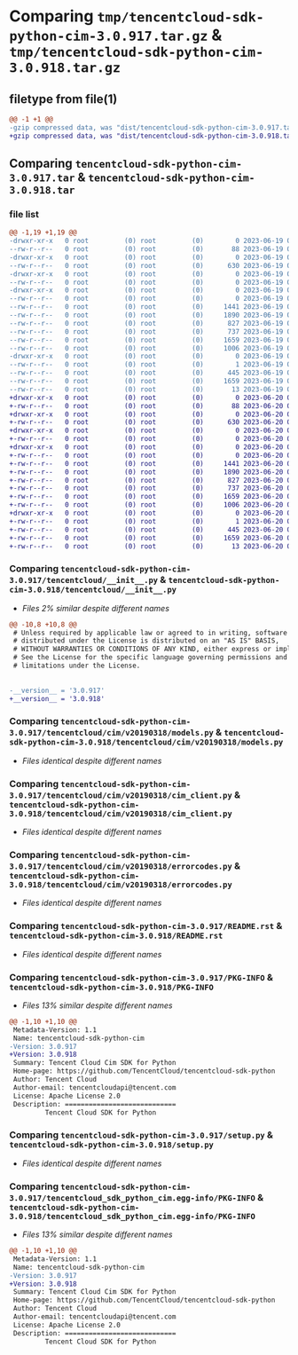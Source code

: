 # Comparing `tmp/tencentcloud-sdk-python-cim-3.0.917.tar.gz` & `tmp/tencentcloud-sdk-python-cim-3.0.918.tar.gz`

## filetype from file(1)

```diff
@@ -1 +1 @@
-gzip compressed data, was "dist/tencentcloud-sdk-python-cim-3.0.917.tar", last modified: Mon Jun 19 00:21:04 2023, max compression
+gzip compressed data, was "dist/tencentcloud-sdk-python-cim-3.0.918.tar", last modified: Tue Jun 20 02:36:25 2023, max compression
```

## Comparing `tencentcloud-sdk-python-cim-3.0.917.tar` & `tencentcloud-sdk-python-cim-3.0.918.tar`

### file list

```diff
@@ -1,19 +1,19 @@
-drwxr-xr-x   0 root         (0) root         (0)        0 2023-06-19 00:21:04.000000 tencentcloud-sdk-python-cim-3.0.917/
--rw-r--r--   0 root         (0) root         (0)       88 2023-06-19 00:21:04.000000 tencentcloud-sdk-python-cim-3.0.917/setup.cfg
-drwxr-xr-x   0 root         (0) root         (0)        0 2023-06-19 00:21:04.000000 tencentcloud-sdk-python-cim-3.0.917/tencentcloud/
--rw-r--r--   0 root         (0) root         (0)      630 2023-06-19 00:21:04.000000 tencentcloud-sdk-python-cim-3.0.917/tencentcloud/__init__.py
-drwxr-xr-x   0 root         (0) root         (0)        0 2023-06-19 00:21:04.000000 tencentcloud-sdk-python-cim-3.0.917/tencentcloud/cim/
--rw-r--r--   0 root         (0) root         (0)        0 2023-06-19 00:21:04.000000 tencentcloud-sdk-python-cim-3.0.917/tencentcloud/cim/__init__.py
-drwxr-xr-x   0 root         (0) root         (0)        0 2023-06-19 00:21:04.000000 tencentcloud-sdk-python-cim-3.0.917/tencentcloud/cim/v20190318/
--rw-r--r--   0 root         (0) root         (0)        0 2023-06-19 00:21:04.000000 tencentcloud-sdk-python-cim-3.0.917/tencentcloud/cim/v20190318/__init__.py
--rw-r--r--   0 root         (0) root         (0)     1441 2023-06-19 00:21:04.000000 tencentcloud-sdk-python-cim-3.0.917/tencentcloud/cim/v20190318/models.py
--rw-r--r--   0 root         (0) root         (0)     1890 2023-06-19 00:21:04.000000 tencentcloud-sdk-python-cim-3.0.917/tencentcloud/cim/v20190318/cim_client.py
--rw-r--r--   0 root         (0) root         (0)      827 2023-06-19 00:21:04.000000 tencentcloud-sdk-python-cim-3.0.917/tencentcloud/cim/v20190318/errorcodes.py
--rw-r--r--   0 root         (0) root         (0)      737 2023-06-19 00:21:04.000000 tencentcloud-sdk-python-cim-3.0.917/README.rst
--rw-r--r--   0 root         (0) root         (0)     1659 2023-06-19 00:21:04.000000 tencentcloud-sdk-python-cim-3.0.917/PKG-INFO
--rw-r--r--   0 root         (0) root         (0)     1006 2023-06-19 00:21:04.000000 tencentcloud-sdk-python-cim-3.0.917/setup.py
-drwxr-xr-x   0 root         (0) root         (0)        0 2023-06-19 00:21:04.000000 tencentcloud-sdk-python-cim-3.0.917/tencentcloud_sdk_python_cim.egg-info/
--rw-r--r--   0 root         (0) root         (0)        1 2023-06-19 00:21:04.000000 tencentcloud-sdk-python-cim-3.0.917/tencentcloud_sdk_python_cim.egg-info/dependency_links.txt
--rw-r--r--   0 root         (0) root         (0)      445 2023-06-19 00:21:04.000000 tencentcloud-sdk-python-cim-3.0.917/tencentcloud_sdk_python_cim.egg-info/SOURCES.txt
--rw-r--r--   0 root         (0) root         (0)     1659 2023-06-19 00:21:04.000000 tencentcloud-sdk-python-cim-3.0.917/tencentcloud_sdk_python_cim.egg-info/PKG-INFO
--rw-r--r--   0 root         (0) root         (0)       13 2023-06-19 00:21:04.000000 tencentcloud-sdk-python-cim-3.0.917/tencentcloud_sdk_python_cim.egg-info/top_level.txt
+drwxr-xr-x   0 root         (0) root         (0)        0 2023-06-20 02:36:25.000000 tencentcloud-sdk-python-cim-3.0.918/
+-rw-r--r--   0 root         (0) root         (0)       88 2023-06-20 02:36:25.000000 tencentcloud-sdk-python-cim-3.0.918/setup.cfg
+drwxr-xr-x   0 root         (0) root         (0)        0 2023-06-20 02:36:25.000000 tencentcloud-sdk-python-cim-3.0.918/tencentcloud/
+-rw-r--r--   0 root         (0) root         (0)      630 2023-06-20 02:36:25.000000 tencentcloud-sdk-python-cim-3.0.918/tencentcloud/__init__.py
+drwxr-xr-x   0 root         (0) root         (0)        0 2023-06-20 02:36:25.000000 tencentcloud-sdk-python-cim-3.0.918/tencentcloud/cim/
+-rw-r--r--   0 root         (0) root         (0)        0 2023-06-20 02:36:25.000000 tencentcloud-sdk-python-cim-3.0.918/tencentcloud/cim/__init__.py
+drwxr-xr-x   0 root         (0) root         (0)        0 2023-06-20 02:36:25.000000 tencentcloud-sdk-python-cim-3.0.918/tencentcloud/cim/v20190318/
+-rw-r--r--   0 root         (0) root         (0)        0 2023-06-20 02:36:25.000000 tencentcloud-sdk-python-cim-3.0.918/tencentcloud/cim/v20190318/__init__.py
+-rw-r--r--   0 root         (0) root         (0)     1441 2023-06-20 02:36:25.000000 tencentcloud-sdk-python-cim-3.0.918/tencentcloud/cim/v20190318/models.py
+-rw-r--r--   0 root         (0) root         (0)     1890 2023-06-20 02:36:25.000000 tencentcloud-sdk-python-cim-3.0.918/tencentcloud/cim/v20190318/cim_client.py
+-rw-r--r--   0 root         (0) root         (0)      827 2023-06-20 02:36:25.000000 tencentcloud-sdk-python-cim-3.0.918/tencentcloud/cim/v20190318/errorcodes.py
+-rw-r--r--   0 root         (0) root         (0)      737 2023-06-20 02:36:25.000000 tencentcloud-sdk-python-cim-3.0.918/README.rst
+-rw-r--r--   0 root         (0) root         (0)     1659 2023-06-20 02:36:25.000000 tencentcloud-sdk-python-cim-3.0.918/PKG-INFO
+-rw-r--r--   0 root         (0) root         (0)     1006 2023-06-20 02:36:25.000000 tencentcloud-sdk-python-cim-3.0.918/setup.py
+drwxr-xr-x   0 root         (0) root         (0)        0 2023-06-20 02:36:25.000000 tencentcloud-sdk-python-cim-3.0.918/tencentcloud_sdk_python_cim.egg-info/
+-rw-r--r--   0 root         (0) root         (0)        1 2023-06-20 02:36:25.000000 tencentcloud-sdk-python-cim-3.0.918/tencentcloud_sdk_python_cim.egg-info/dependency_links.txt
+-rw-r--r--   0 root         (0) root         (0)      445 2023-06-20 02:36:25.000000 tencentcloud-sdk-python-cim-3.0.918/tencentcloud_sdk_python_cim.egg-info/SOURCES.txt
+-rw-r--r--   0 root         (0) root         (0)     1659 2023-06-20 02:36:25.000000 tencentcloud-sdk-python-cim-3.0.918/tencentcloud_sdk_python_cim.egg-info/PKG-INFO
+-rw-r--r--   0 root         (0) root         (0)       13 2023-06-20 02:36:25.000000 tencentcloud-sdk-python-cim-3.0.918/tencentcloud_sdk_python_cim.egg-info/top_level.txt
```

### Comparing `tencentcloud-sdk-python-cim-3.0.917/tencentcloud/__init__.py` & `tencentcloud-sdk-python-cim-3.0.918/tencentcloud/__init__.py`

 * *Files 2% similar despite different names*

```diff
@@ -10,8 +10,8 @@
 # Unless required by applicable law or agreed to in writing, software
 # distributed under the License is distributed on an "AS IS" BASIS,
 # WITHOUT WARRANTIES OR CONDITIONS OF ANY KIND, either express or implied.
 # See the License for the specific language governing permissions and
 # limitations under the License.
 
 
-__version__ = '3.0.917'
+__version__ = '3.0.918'
```

### Comparing `tencentcloud-sdk-python-cim-3.0.917/tencentcloud/cim/v20190318/models.py` & `tencentcloud-sdk-python-cim-3.0.918/tencentcloud/cim/v20190318/models.py`

 * *Files identical despite different names*

### Comparing `tencentcloud-sdk-python-cim-3.0.917/tencentcloud/cim/v20190318/cim_client.py` & `tencentcloud-sdk-python-cim-3.0.918/tencentcloud/cim/v20190318/cim_client.py`

 * *Files identical despite different names*

### Comparing `tencentcloud-sdk-python-cim-3.0.917/tencentcloud/cim/v20190318/errorcodes.py` & `tencentcloud-sdk-python-cim-3.0.918/tencentcloud/cim/v20190318/errorcodes.py`

 * *Files identical despite different names*

### Comparing `tencentcloud-sdk-python-cim-3.0.917/README.rst` & `tencentcloud-sdk-python-cim-3.0.918/README.rst`

 * *Files identical despite different names*

### Comparing `tencentcloud-sdk-python-cim-3.0.917/PKG-INFO` & `tencentcloud-sdk-python-cim-3.0.918/PKG-INFO`

 * *Files 13% similar despite different names*

```diff
@@ -1,10 +1,10 @@
 Metadata-Version: 1.1
 Name: tencentcloud-sdk-python-cim
-Version: 3.0.917
+Version: 3.0.918
 Summary: Tencent Cloud Cim SDK for Python
 Home-page: https://github.com/TencentCloud/tencentcloud-sdk-python
 Author: Tencent Cloud
 Author-email: tencentcloudapi@tencent.com
 License: Apache License 2.0
 Description: ============================
         Tencent Cloud SDK for Python
```

### Comparing `tencentcloud-sdk-python-cim-3.0.917/setup.py` & `tencentcloud-sdk-python-cim-3.0.918/setup.py`

 * *Files identical despite different names*

### Comparing `tencentcloud-sdk-python-cim-3.0.917/tencentcloud_sdk_python_cim.egg-info/PKG-INFO` & `tencentcloud-sdk-python-cim-3.0.918/tencentcloud_sdk_python_cim.egg-info/PKG-INFO`

 * *Files 13% similar despite different names*

```diff
@@ -1,10 +1,10 @@
 Metadata-Version: 1.1
 Name: tencentcloud-sdk-python-cim
-Version: 3.0.917
+Version: 3.0.918
 Summary: Tencent Cloud Cim SDK for Python
 Home-page: https://github.com/TencentCloud/tencentcloud-sdk-python
 Author: Tencent Cloud
 Author-email: tencentcloudapi@tencent.com
 License: Apache License 2.0
 Description: ============================
         Tencent Cloud SDK for Python
```

